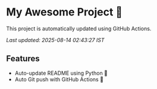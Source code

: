 # My Awesome Project 🚀

This project is automatically updated using GitHub Actions.

_Last updated: 2025-08-14 02:43:27 IST_

## Features
- Auto-update README using Python 🐍
- Auto Git push with GitHub Actions 🤖
